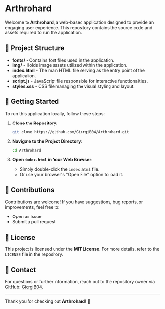 # Arthrohard

Welcome to **Arthrohard**, a web-based application designed to provide an engaging user experience. This repository contains the source code and assets required to run the application.

## 📂 Project Structure

- **fonts/** - Contains font files used in the application.
- **img/** - Holds image assets utilized within the application.
- **index.html** - The main HTML file serving as the entry point of the application.
- **script.js** - JavaScript file responsible for interactive functionalities.
- **styles.css** - CSS file managing the visual styling and layout.

## 🚀 Getting Started

To run this application locally, follow these steps:

1. **Clone the Repository**:
   ```bash
   git clone https://github.com/GiorgiB04/Arthrohard.git
   ```

2. **Navigate to the Project Directory**:
   ```bash
   cd Arthrohard
   ```

3. **Open `index.html` in Your Web Browser**:
   - Simply double-click the `index.html` file.
   - Or use your browser's "Open File" option to load it.

## 🤝 Contributions

Contributions are welcome! If you have suggestions, bug reports, or improvements, feel free to:
- Open an issue
- Submit a pull request

## 📜 License

This project is licensed under the **MIT License**. For more details, refer to the `LICENSE` file in the repository.

## 📧 Contact

For questions or further information, reach out to the repository owner via GitHub: [GiorgiB04](https://github.com/GiorgiB04).

---

Thank you for checking out **Arthrohard**! 🎉


